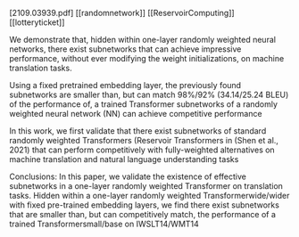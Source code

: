 [2109.03939.pdf]
[[randomnetwork]] [[ReservoirComputing]]
[[lotteryticket]]



We demonstrate that, hidden within one-layer randomly weighted neural networks, there exist subnetworks that can achieve impressive performance, without ever modifying the weight initializations, on machine translation tasks.

Using a fixed pretrained embedding layer, the previously found subnetworks are smaller than, but can match 98%/92% (34.14/25.24 BLEU) of the performance of, a trained Transformer
subnetworks of a randomly weighted neural network (NN) can achieve competitive performance


In this work, we first validate that there exist subnetworks of standard randomly weighted Transformers (Reservoir Transformers in (Shen et al., 2021) that can perform competitively with fully-weighted alternatives on machine translation and natural language understanding tasks



Conclusions:
In this paper, we validate the existence of effective subnetworks in a one-layer randomly weighted Transformer on translation tasks. Hidden within a one-layer randomly weighted Transformerwide/wider with fixed pre-trained embedding layers, we find there exist subnetworks that are smaller than, but can competitively match, the performance of a trained Transformersmall/base on IWSLT14/WMT14